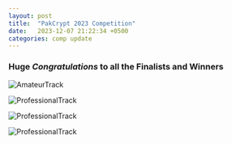 ```yaml
---
layout: post
title:  "PakCrypt 2023 Competition"
date:   2023-12-07 21:22:34 +0500
categories: comp update
---
```

### Huge *Congratulations* to all the Finalists and Winners

![AmateurTrack]({{site.url}}/{{site.baseurl}}/assets/images/amo.png)

![ProfessionalTrack]({{site.url}}/{{site.baseurl}}/assets/images/pro.png)

![ProfessionalTrack]({{site.url}}/{{site.baseurl}}/assets/images/amo_win.png)

![ProfessionalTrack]({{site.url}}/{{site.baseurl}}/assets/images/pro_win.png)
